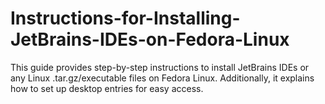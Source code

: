 # Instructions-for-Installing-JetBrains-IDEs-on-Fedora-Linux
This guide provides step-by-step instructions to install JetBrains IDEs or any Linux .tar.gz/executable files on Fedora Linux. Additionally, it explains how to set up desktop entries for easy access.
